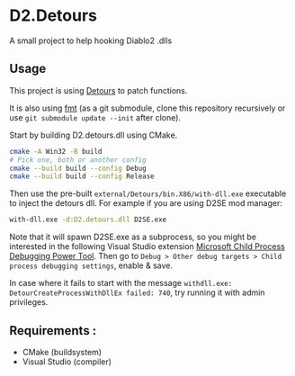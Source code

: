 # D2.Detours

A small project to help hooking Diablo2 .dlls

## Usage

This project is using [Detours](https://github.com/microsoft/Detours) to patch functions.

It is also using [fmt](https://github.com/fmtlib/fmt) (as a git submodule, clone this repository recursively or use `git submodule update --init` after clone).

Start by building D2.detours.dll using CMake.

```sh
cmake -A Win32 -B build
# Pick one, both or another config
cmake --build build --config Debug
cmake --build build --config Release
```

Then use the pre-built `external/Detours/bin.X86/with-dll.exe` executable to inject the detours dll.
For example if you are using D2SE mod manager:

```sh
with-dll.exe -d:D2.detours.dll D2SE.exe
```

Note that it will spawn D2SE.exe as a subprocess, so you might be interested in the following Visual Studio extension [Microsoft Child Process Debugging Power Tool](https://marketplace.visualstudio.com/items?itemName=vsdbgplat.MicrosoftChildProcessDebuggingPowerTool). Then go to `Debug > Other debug targets > Child process debugging settings`, enable & save.

In case where it fails to start with the message `withdll.exe: DetourCreateProcessWithDllEx failed: 740`, try running it with admin privileges.

## Requirements :

- CMake (buildsystem)
- Visual Studio (compiler)
